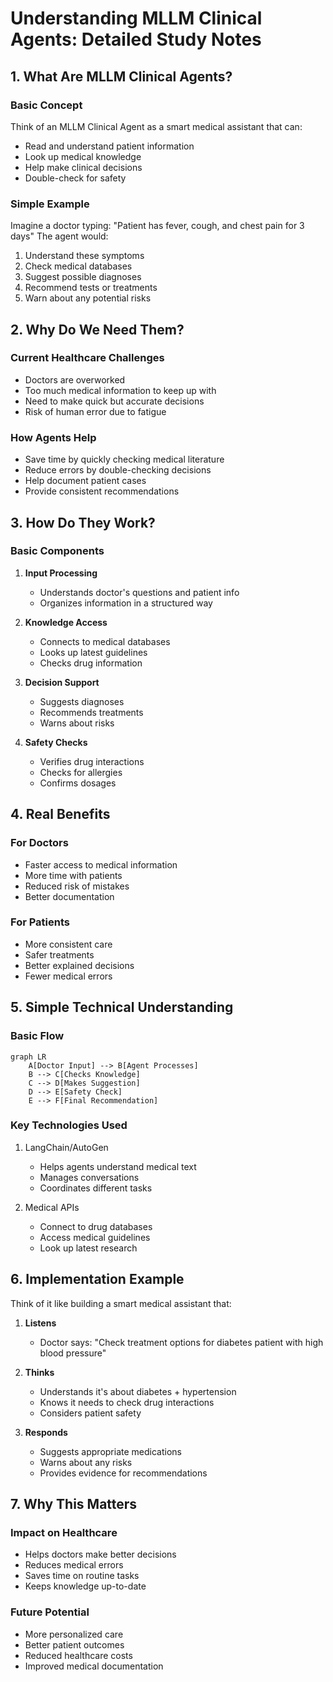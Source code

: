 # Understanding MLLM Clinical Agents: Detailed Study Notes

## 1. What Are MLLM Clinical Agents?

### Basic Concept
Think of an MLLM Clinical Agent as a smart medical assistant that can:
- Read and understand patient information
- Look up medical knowledge
- Help make clinical decisions
- Double-check for safety

### Simple Example
Imagine a doctor typing: "Patient has fever, cough, and chest pain for 3 days"
The agent would:
1. Understand these symptoms
2. Check medical databases
3. Suggest possible diagnoses
4. Recommend tests or treatments
5. Warn about any potential risks

## 2. Why Do We Need Them?

### Current Healthcare Challenges
- Doctors are overworked
- Too much medical information to keep up with
- Need to make quick but accurate decisions
- Risk of human error due to fatigue

### How Agents Help
- Save time by quickly checking medical literature
- Reduce errors by double-checking decisions
- Help document patient cases
- Provide consistent recommendations

## 3. How Do They Work?

### Basic Components
1. **Input Processing**
   - Understands doctor's questions and patient info
   - Organizes information in a structured way

2. **Knowledge Access**
   - Connects to medical databases
   - Looks up latest guidelines
   - Checks drug information

3. **Decision Support**
   - Suggests diagnoses
   - Recommends treatments
   - Warns about risks

4. **Safety Checks**
   - Verifies drug interactions
   - Checks for allergies
   - Confirms dosages

## 4. Real Benefits

### For Doctors
- Faster access to medical information
- More time with patients
- Reduced risk of mistakes
- Better documentation

### For Patients
- More consistent care
- Safer treatments
- Better explained decisions
- Fewer medical errors

## 5. Simple Technical Understanding

### Basic Flow
```mermaid
graph LR
    A[Doctor Input] --> B[Agent Processes]
    B --> C[Checks Knowledge]
    C --> D[Makes Suggestion]
    D --> E[Safety Check]
    E --> F[Final Recommendation]
```

### Key Technologies Used
1. LangChain/AutoGen
   - Helps agents understand medical text
   - Manages conversations
   - Coordinates different tasks

2. Medical APIs
   - Connect to drug databases
   - Access medical guidelines
   - Look up latest research

## 6. Implementation Example

Think of it like building a smart medical assistant that:

1. **Listens**
   - Doctor says: "Check treatment options for diabetes patient with high blood pressure"

2. **Thinks**
   - Understands it's about diabetes + hypertension
   - Knows it needs to check drug interactions
   - Considers patient safety

3. **Responds**
   - Suggests appropriate medications
   - Warns about any risks
   - Provides evidence for recommendations

## 7. Why This Matters

### Impact on Healthcare
- Helps doctors make better decisions
- Reduces medical errors
- Saves time on routine tasks
- Keeps knowledge up-to-date

### Future Potential
- More personalized care
- Better patient outcomes
- Reduced healthcare costs
- Improved medical documentation
